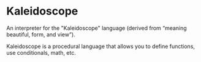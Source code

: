 # Kaleidoscope

An interpreter for the "Kaleidoscope" language (derived from
“meaning beautiful, form, and view”).

Kaleidoscope is a procedural language that allows you to
define functions, use conditionals, math, etc.
